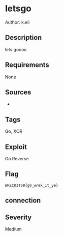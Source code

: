 # letsgo

Author: k.eii

## Description

lets goooo

## Requirements

None

## Sources

-

## Tags

Go, XOR

## Exploit

Go Reverse

## Flag
``` WRECKIT50{g0_wrek_1t_ye} ```

## connection



## Severity
Medium
